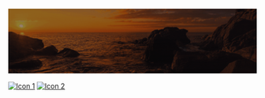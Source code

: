 ![Animação de Digitação](media/Cabeçalho.gif)


[![Icon 1](icon1.png)](media/1.png)
[![Icon 2](icon2.png)](media/1.png)
